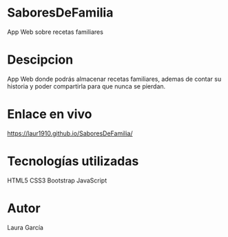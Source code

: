 # SaboresDeFamilia
App Web sobre recetas familiares

# Descipcion
App Web donde podrás almacenar recetas familiares, ademas de contar su historia y poder compartirla para que nunca se pierdan.

# Enlace en vivo
https://laur1910.github.io/SaboresDeFamilia/

# Tecnologías utilizadas
HTML5
CSS3
Bootstrap
JavaScript

# Autor
Laura García
